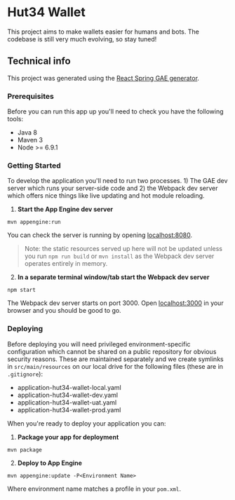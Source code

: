 # Hut34 Wallet

This project aims to make wallets easier for humans and bots. The codebase is still very
much evolving, so stay tuned!

## Technical info

This project was generated using the [React Spring GAE generator][generator-spring-gae-react]. 

### Prerequisites

Before you can run this app up you'll need to check you have the following tools:

* Java 8
* Maven 3
* Node >= 6.9.1

### Getting Started

To develop the application you'll need to run two processes. 1) The GAE dev server which runs your 
server-side code and 2) the Webpack dev server which offers nice things like live updating and
hot module reloading. 

1. **Start the App Engine dev server**

  `mvn appengine:run`

  You can check the server is running by opening [localhost:8080](http://localhost:8080). 
  
  > Note: the static resources served up here will not be updated unless you run `npm run build` or
  > `mvn install` as the Webpack dev server operates entirely in memory.

2. **In a separate terminal window/tab start the Webpack dev server**

  `npm start`

  The Webpack dev server starts on port 3000. Open [localhost:3000](http://localhost:3000) in your
  browser and you should be good to go.

### Deploying

Before deploying you will need privileged environment-specific configuration which cannot be shared
on a public repository for obvious security reasons. These are maintained separately and we create symlinks
in `src/main/resources` on our local drive for the following files (these are in `.gitignore`):

* application-hut34-wallet-local.yaml
* application-hut34-wallet-dev.yaml 
* application-hut34-wallet-uat.yaml
* application-hut34-wallet-prod.yaml

When you're ready to deploy your application you can:

1. **Package your app for deployment**

  `mvn package`

2. **Deploy to App Engine**

  `mvn appengine:update -P<Environment Name>`

  Where environment name matches a profile in your `pom.xml`.

[generator-spring-gae-react]: https://github.com/3wks/generator-spring-gae-react
